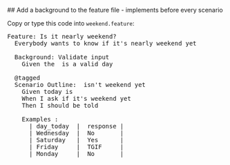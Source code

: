 ## Add a background to the feature file - implements before every scenario

Copy or type this code into `weekend.feature`:

<pre class="file" data-filename="weekend.feature" data-target="replace">
Feature: Is it nearly weekend?
  Everybody wants to know if it's nearly weekend yet

  Background: Validate input
    Given the <day_today> is a valid day

  @tagged
  Scenario Outline: <day_today> isn't weekend yet
    Given today is <day_today>
    When I ask if it's weekend yet
    Then I should be told <response>

    Examples :
      | day_today  |  response |
      | Wednesday  |  No       |
      | Saturday   |  Yes      |
      | Friday     |  TGIF     |
      | Monday     |  No       |

</pre>
